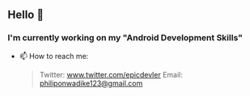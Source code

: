 ## Hello 👋
### I'm currently working on my "Android Development Skills"
- 📫 How to reach me:
  > Twitter: www.twitter.com/epicdevler
  > Email: philiponwadike123@gmail.com
  
<!--
**epicdevler/epicdevler** is a ✨ _special_ ✨ repository because its `README.md` (this file) appears on your GitHub profile.

Here are some ideas to get you started:

- 🔭 I’m currently working on ...
- 🌱 I’m currently learning ...
- 👯 I’m looking to collaborate on ...
- 🤔 I’m looking for help with ...
- 💬 Ask me about ...
- 📫 How to reach me: ...
- 😄 Pronouns: ...
- ⚡ Fun fact: ...
-->
